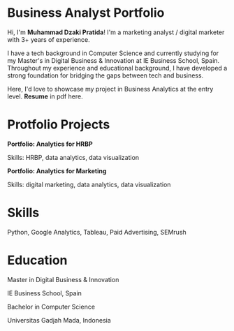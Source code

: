 # Business Analyst Portfolio

Hi, I'm **Muhammad Dzaki Pratida**! I'm a marketing analyst / digital marketer with 3+ years of experience. 

I have a tech background in Computer Science and currently studying for my Master's in Digital Business & Innovation at IE Business School, Spain. Throughout my experience and educational background, I have developed a strong foundation for bridging the gaps between tech and business.

Here, I'd love to showcase my project in Business Analytics at the entry level.
**Resume** in pdf here.


# Protfolio Projects

**Portfolio: Analytics for HRBP**

Skills: HRBP, data analytics, data visualization


**Portfolio: Analytics for Marketing**

Skills: digital marketing, data analytics, data visualization


# Skills

Python, Google Analytics, Tableau, Paid Advertising, SEMrush


# Education

Master in Digital Business & Innovation

IE Business School, Spain


Bachelor in Computer Science

Universitas Gadjah Mada, Indonesia

